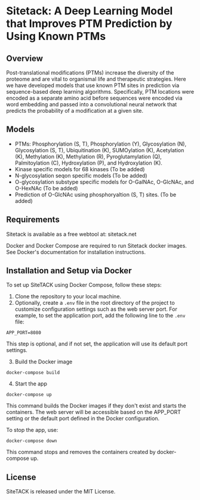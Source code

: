 # Sitetack: A Deep Learning Model that Improves PTM Prediction by Using Known PTMs

## Overview  
Post-translational modifications (PTMs) increase the diversity of the proteome and are vital to organismal life and therapeutic strategies. Here we have developed models that use known PTM sites in prediction via sequence-based deep learning algorithms. Specifically, PTM locations were encoded as a separate amino acid before sequences were encoded via word embedding and passed into a convolutional neural network that predicts the probability of a modification at a given site. 

## Models
- PTMs: Phosphorylation (S, T), Phosphorylation (Y), Glycosylation (N), Glycosylation (S, T), Ubiquitination (K), SUMOylation (K), Acetylation (K), Methylation (K), Methylation (R), Pyroglutamylation (Q), Palmitoylation (C), Hydroxylation (P), and Hydroxylation (K).
- Kinase specific models for 68 kinases (To be added)
- N-glycosylation seqon specific models (To be added)
- O-glycosylation substype specific models for O-GalNAc, O-GlcNAc, and O-HexNAc (To be added)
- Prediction of O-GlcNAc using phosphoryaltion (S, T) sites. (To be added)


## Requirements 
Sitetack is available as a free webtool at: sitetack.net

Docker and Docker Compose are required to run Sitetack docker images. See Docker's documentation for installation instructions.

## Installation and Setup via Docker
To set up SiteTACK using Docker Compose, follow these steps:  

1. Clone the repository to your local machine.  
2. Optionally, create a `.env` file in the root directory of the project to customize configuration settings such as the web server port. For example, to set the application port, add the following line to the `.env` file:  

```
APP_PORT=8080
```

This step is optional, and if not set, the application will use its default port settings.  

3. Build the Docker image

```
docker-compose build
```

4. Start the app

```
docker-compose up
```

This command builds the Docker images if they don't exist and starts the containers. The web server will be accessible based on the APP_PORT setting or the default port defined in the Docker configuration.  

To stop the app, use:

```
docker-compose down
```

This command stops and removes the containers created by docker-compose up.

## License  
SiteTACK is released under the MIT License.
